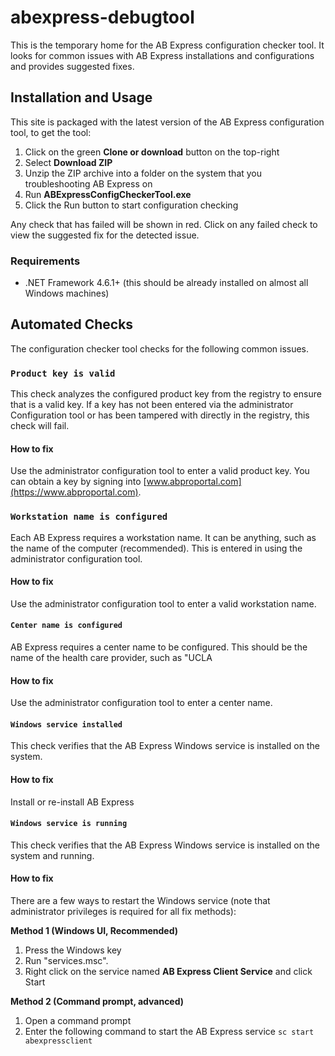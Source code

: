 # abexpress-debugtool
This is the temporary home for the AB Express configuration checker tool. It looks for common issues with AB Express installations and configurations and provides suggested fixes.

## Installation and Usage
This site is packaged with the latest version of the AB Express configuration tool, to get the tool:

1. Click on the green **Clone or download** button on the top-right
2. Select **Download ZIP**
3. Unzip the ZIP archive into a folder on the system that you troubleshooting AB Express on
4. Run **ABExpressConfigCheckerTool.exe**
5. Click the Run button to start configuration checking

Any check that has failed will be shown in red. Click on any failed check to view the suggested fix for the detected issue.

### Requirements
- .NET Framework 4.6.1+ (this should be already installed on almost all Windows machines)


## Automated Checks
The configuration checker tool checks for the following common issues.

### `Product key is valid`
This check analyzes the configured product key from the registry to ensure that is a valid key. If a key has not been entered via the administrator Configuration tool or has been tampered with directly in the registry, this check will fail.

#### How to fix
Use the administrator configuration tool to enter a valid product key. You can obtain a key by signing into [www.abproportal.com](https://www.abproportal.com).


### `Workstation name is configured`
Each AB Express requires a workstation name. It can be anything, such as the name of the computer (recommended). This is entered in using the administrator configuration tool.

#### How to fix
Use the administrator configuration tool to enter a valid workstation name.

#### `Center name is configured`
AB Express requires a center name to be configured. This should be the name of the health care provider, such as "UCLA

#### How to fix
Use the administrator configuration tool to enter a center name.

#### `Windows service installed`
This check verifies that the AB Express Windows service is installed on the system.

#### How to fix
Install or re-install AB Express

#### `Windows service is running`
This check verifies that the AB Express Windows service is installed on the system and running.

#### How to fix
There are a few ways to restart the Windows service (note that administrator privileges is required for all fix methods):

__Method 1 (Windows UI, Recommended)__
1. Press the Windows key
2. Run "services.msc".
3. Right click on the service named **AB Express Client Service** and click Start


__Method 2 (Command prompt, advanced)__
1. Open a command prompt
2. Enter the following command to start the AB Express service `sc start abexpressclient`





